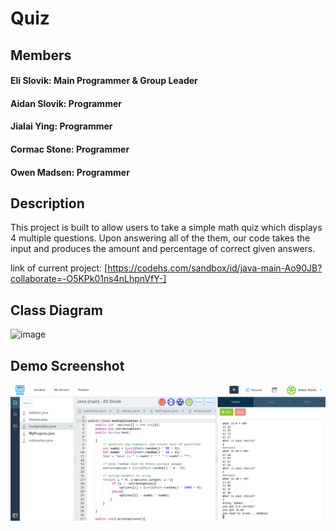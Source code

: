# Quiz

## Members
#### Eli Slovik: Main Programmer & Group Leader
#### Aidan Slovik: Programmer
#### Jialai Ying: Programmer
#### Cormac Stone: Programmer
#### Owen Madsen: Programmer

## Description
This project is built to allow users to take a simple math quiz which displays 4 multiple questions. Upon answering all of the them, our code takes the input and produces the amount and percentage of correct given answers.

link of current project:
[https://codehs.com/sandbox/id/java-main-Ao90JB?collaborate=-O5KPk01ns4nLhpnVfY-]

## Class Diagram
![image](https://github.com/user-attachments/assets/42d016b5-a1da-4a9b-926c-2adada20b4b6)

## Demo Screenshot
![image](https://github.com/EliSlovik/Group-Project/blob/main/images%20&%20screenshots/quiz%20demonstration.png?raw=true)


